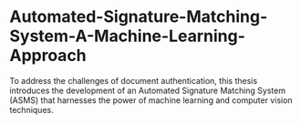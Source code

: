 # Automated-Signature-Matching-System-A-Machine-Learning-Approach
To address the challenges of document authentication, this thesis introduces the development of an Automated Signature Matching System (ASMS) that harnesses the power of machine learning and computer vision techniques. 
